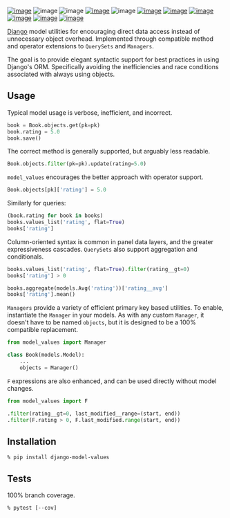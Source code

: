 [![image](https://img.shields.io/pypi/v/django-model-values.svg)](https://pypi.org/project/django-model-values/)
![image](https://img.shields.io/pypi/pyversions/django-model-values.svg)
![image](https://img.shields.io/pypi/djversions/django-model-values.svg)
[![image](https://pepy.tech/badge/django-model-values)](https://pepy.tech/project/django-model-values)
![image](https://img.shields.io/pypi/status/django-model-values.svg)
[![image](https://github.com/coady/django-model-values/workflows/build/badge.svg)](https://github.com/coady/django-model-values/actions)
[![image](https://codecov.io/gh/coady/django-model-values/branch/main/graph/badge.svg)](https://codecov.io/gh/coady/django-model-values/)
[![image](https://github.com/coady/django-model-values/workflows/codeql/badge.svg)](https://github.com/coady/django-model-values/security/code-scanning)
[![image](https://img.shields.io/badge/code%20style-black-000000.svg)](https://pypi.org/project/black/)
[![image](https://img.shields.io/endpoint?url=https://raw.githubusercontent.com/astral-sh/ruff/main/assets/badge/v2.json)](https://github.com/astral-sh/ruff)
[![image](https://mypy-lang.org/static/mypy_badge.svg)](https://mypy-lang.org/)

[Django](https://docs.djangoproject.com) model utilities for encouraging direct data access instead of unnecessary object overhead. Implemented through compatible method and operator extensions to `QuerySets` and `Managers`.

The goal is to provide elegant syntactic support for best practices in using Django's ORM. Specifically avoiding the inefficiencies and race conditions associated with always using objects.

## Usage
Typical model usage is verbose, inefficient, and incorrect.

```python
book = Book.objects.get(pk=pk)
book.rating = 5.0
book.save()
```

The correct method is generally supported, but arguably less readable.

```python
Book.objects.filter(pk=pk).update(rating=5.0)
```

`model_values` encourages the better approach with operator support.

```python
Book.objects[pk]['rating'] = 5.0
```

Similarly for queries:

```python
(book.rating for book in books)
books.values_list('rating', flat=True)
books['rating']
```

Column-oriented syntax is common in panel data layers, and the greater expressiveness cascades. `QuerySets` also support aggregation and conditionals.

```python
books.values_list('rating', flat=True).filter(rating__gt=0)
books['rating'] > 0

books.aggregate(models.Avg('rating'))['rating__avg']
books['rating'].mean()
```

`Managers` provide a variety of efficient primary key based utilities. To enable, instantiate the `Manager` in your models. As with any custom `Manager`, it doesn't have to be named `objects`, but it is designed to be a 100% compatible replacement.

```python
from model_values import Manager

class Book(models.Model):
    ...
    objects = Manager()
```

`F` expressions are also enhanced, and can be used directly without model changes.

```python
from model_values import F

.filter(rating__gt=0, last_modified__range=(start, end))
.filter(F.rating > 0, F.last_modified.range(start, end))
```

## Installation
```console
% pip install django-model-values
```

## Tests
100% branch coverage.

```console
% pytest [--cov]
```
